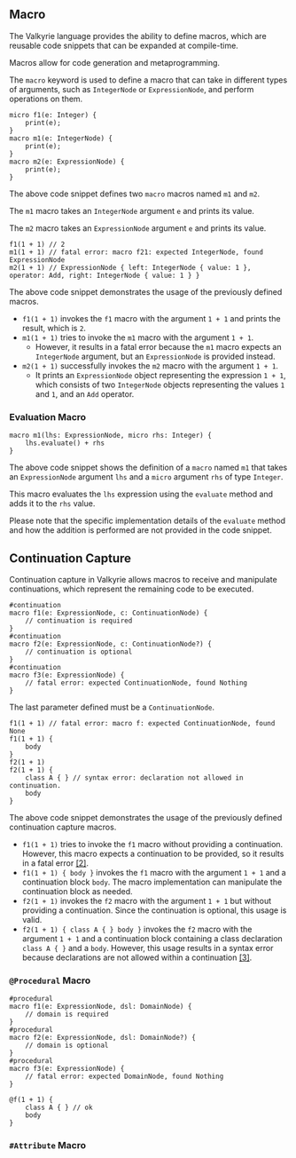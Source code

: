 ## Macro

The Valkyrie language provides the ability to define macros, which are reusable code snippets that can be expanded at compile-time.

Macros allow for code generation and metaprogramming.

The `macro` keyword is used to define a macro that can take in different types of arguments, such as `IntegerNode` or `ExpressionNode`, and perform operations on them.

```valkyrie
micro f1(e: Integer) {
    print(e);
}
macro m1(e: IntegerNode) {
    print(e);
}
macro m2(e: ExpressionNode) {
    print(e);
}
```

The above code snippet defines two `macro` macros named `m1` and `m2`.

The `m1` macro takes an `IntegerNode` argument `e` and prints its value.

The `m2` macro takes an `ExpressionNode` argument `e` and prints its value.

```valkyrie
f1(1 + 1) // 2
m1(1 + 1) // fatal error: macro f21: expected IntegerNode, found ExpressionNode
m2(1 + 1) // ExpressionNode { left: IntegerNode { value: 1 }, operator: Add, right: IntegerNode { value: 1 } }
```

The above code snippet demonstrates the usage of the previously defined macros.

- `f1(1 + 1)` invokes the `f1` macro with the argument `1 + 1` and prints the result, which is `2`.
- `m1(1 + 1)` tries to invoke the `m1` macro with the argument `1 + 1`.
  - However, it results in a fatal error because the `m1` macro expects an `IntegerNode` argument, but an `ExpressionNode` is provided instead.
- `m2(1 + 1)` successfully invokes the `m2` macro with the argument `1 + 1`.
  - It prints an `ExpressionNode` object representing the expression `1 + 1`, which consists of two `IntegerNode` objects representing the values `1` and `1`, and an `Add` operator.

### Evaluation Macro

```valkyrie
macro m1(lhs: ExpressionNode, micro rhs: Integer) {
    lhs.evaluate() + rhs
}
```

The above code snippet shows the definition of a `macro` named `m1` that takes an `ExpressionNode` argument `lhs` and a `micro` argument `rhs` of type `Integer`.

This macro evaluates the `lhs` expression using the `evaluate` method and adds it to the `rhs` value.

Please note that the specific implementation details of the `evaluate` method and how the addition is performed are not provided in the code snippet.

## Continuation Capture

Continuation capture in Valkyrie allows macros to receive and manipulate continuations, which represent the remaining code to be executed.

```valkyrie
#continuation
macro f1(e: ExpressionNode, c: ContinuationNode) {
    // continuation is required
}
#continuation
macro f2(e: ExpressionNode, c: ContinuationNode?) {
    // continuation is optional
}
#continuation
macro f3(e: ExpressionNode) {
    // fatal error: expected ContinuationNode, found Nothing
}
```

The last parameter defined must be a `ContinuationNode`.


```valkyrie
f1(1 + 1) // fatal error: macro f: expected ContinuationNode, found None
f1(1 + 1) {
    body
}
f2(1 + 1)
f2(1 + 1) {
    class A { } // syntax error: declaration not allowed in continuation.
    body
}
```

The above code snippet demonstrates the usage of the previously defined continuation capture macros.

- `f1(1 + 1)` tries to invoke the `f1` macro without providing a continuation. However, this macro expects a continuation to be provided, so it results in a fatal error [[2]](https://poe.com/citation?message_id=61591009926&citation=2).
- `f1(1 + 1) { body }` invokes the `f1` macro with the argument `1 + 1` and a continuation block `body`. The macro implementation can manipulate the continuation block as needed.
- `f2(1 + 1)` invokes the `f2` macro with the argument `1 + 1` but without providing a continuation. Since the continuation is optional, this usage is valid.
- `f2(1 + 1) { class A { } body }` invokes the `f2` macro with the argument `1 + 1` and a continuation block containing a class declaration `class A { }` and a `body`. However, this usage results in a syntax error because declarations are not allowed within a continuation [[3]](https://poe.com/citation?message_id=61591009926&citation=3).

### `@Procedural` Macro

```valkyrie
#procedural
macro f1(e: ExpressionNode, dsl: DomainNode) {
    // domain is required
}
#procedural
macro f2(e: ExpressionNode, dsl: DomainNode?) {
    // domain is optional
}
#procedural
macro f3(e: ExpressionNode) {
    // fatal error: expected DomainNode, found Nothing
}
```

```valkyrie
@f(1 + 1) {
    class A { } // ok
    body
}
```

### `#Attribute` Macro


